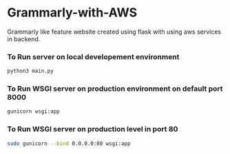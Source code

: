 # Grammarly-with-AWS
Grammarly like feature website created using flask with using aws services in backend.


### To Run server on local developement environment
```sh
python3 main.py
```


### To Run WSGI server on production environment on default port 8000
```sh
gunicorn wsgi:app
```

### To Run WSGI server on production level in port 80
```sh
sudo gunicorn --bind 0.0.0.0:80 wsgi:app
```
